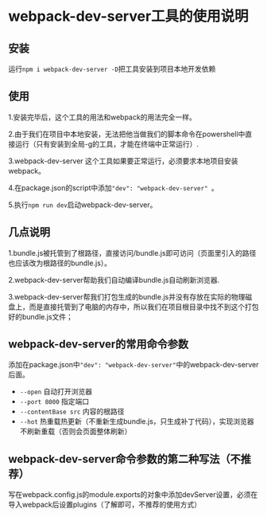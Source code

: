 # webpack-dev-server工具的使用说明

## 安装

运行`npm i webpack-dev-server -D`把工具安装到项目本地开发依赖

## 使用

1.安装完毕后，这个工具的用法和webpack的用法完全一样。

2.由于我们在项目中本地安装，无法把他当做我们的脚本命令在powershell中直接运行（只有安装到全局-g的工具，才能在终端中正常运行）.

3.webpack-dev-server 这个工具如果要正常运行，必须要求本地项目安装webpack。

4.在package.json的script中添加`"dev": "webpack-dev-server" `。

5.执行`npm run dev`启动webpack-dev-server。

## 几点说明
1.bundle.js被托管到了根路径，直接访问/bundle.js即可访问（页面里引入的路径也应该改为根路径的bundle.js）。

2.webpack-dev-server帮助我们自动编译bundle.js自动刷新浏览器.

3.webpack-dev-server帮我们打包生成的bundle.js并没有存放在实际的物理磁盘上，而是直接托管到了电脑的内存中，所以我们在项目根目录中找不到这个打包好的bundle.js文件；

## webpack-dev-server的常用命令参数

添加在package.json中`"dev": "webpack-dev-server"`中的webpack-dev-server 后面。

- `--open` 自动打开浏览器
- `--port 8000` 指定端口
- `--contentBase src` 内容的根路径
- `--hot` 热重载热更新（不重新生成bundle.js，只生成补丁代码），实现浏览器不刷新重载（否则会页面整体刷新）

## webpack-dev-server命令参数的第二种写法（不推荐）

写在webpack.config.js的module.exports的对象中添加devServer设置，必须在导入webpack后设置plugins（了解即可，不推荐的使用方式）
